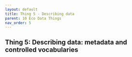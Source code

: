 ```yaml
---
layout: default
title: Thing 5 - Describing data
parent: 10 Eco Data Things
nav_order: 5
---
```


## Thing 5: Describing data: metadata and controlled vocabularies
